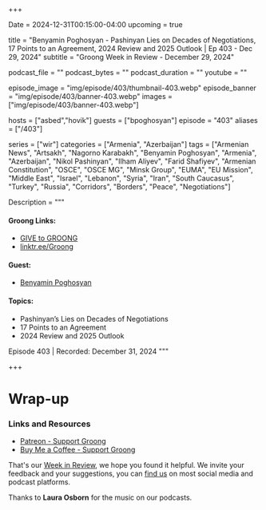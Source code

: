 +++

Date = 2024-12-31T00:15:00-04:00
upcoming = true

title = "Benyamin Poghosyan - Pashinyan Lies on Decades of Negotiations, 17 Points to an Agreement, 2024 Review and 2025 Outlook | Ep 403 - Dec 29, 2024"
subtitle = "Groong Week in Review - December 29, 2024"

podcast_file = ""
podcast_bytes = ""
podcast_duration = ""
youtube = ""

episode_image = "img/episode/403/thumbnail-403.webp"
episode_banner = "img/episode/403/banner-403.webp"
images = ["img/episode/403/banner-403.webp"]

hosts = ["asbed","hovik"]
guests = ["bpoghosyan"]
episode = "403"
aliases = ["/403"]

series = ["wir"]
categories = ["Armenia", "Azerbaijan"]
tags = ["Armenian News", "Artsakh", "Nagorno Karabakh", "Benyamin Poghosyan", "Armenia", "Azerbaijan", "Nikol Pashinyan", "Ilham Aliyev", "Farid Shafiyev", "Armenian Constitution", "OSCE", "OSCE MG", "Minsk Group", "EUMA", "EU Mission", "Middle East", "Israel", "Lebanon", "Syria", "Iran", "South Caucasus", "Turkey", "Russia", "Corridors", "Borders", "Peace", "Negotiations"]

Description = """

#### Groong Links:
* [GIVE to GROONG](https://podcasts.groong.org/donate)
* [linktr.ee/Groong](https://linktr.ee/groong)

#### Guest:
* [Benyamin Poghosyan](/guest/bpoghosyan)

#### Topics:
* Pashinyan’s Lies on Decades of Negotiations
* 17 Points to an Agreement
* 2024 Review and 2025 Outlook


Episode 403 | Recorded: December 31, 2024
"""

+++



# Wrap-up

### **Links and Resources**

* [Patreon - Support Groong](https://www.patreon.com/ann_groong)
* [Buy Me a Coffee - Support Groong](https://www.buymeacoffee.com/groong)

That's our [Week in Review](https://podcasts.groong.org/), we hope you found it helpful. We invite your feedback and your suggestions, you can [find us](https://linktr.ee/groong) on most social media and podcast platforms.

Thanks to __Laura Osborn__ for the music on our podcasts.
    
